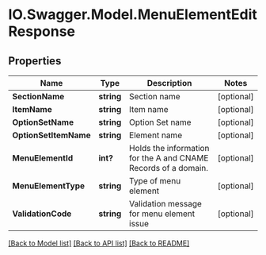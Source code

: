 # IO.Swagger.Model.MenuElementEditResponse
## Properties

Name | Type | Description | Notes
------------ | ------------- | ------------- | -------------
**SectionName** | **string** | Section name | [optional] 
**ItemName** | **string** | Item name | [optional] 
**OptionSetName** | **string** | Option Set name | [optional] 
**OptionSetItemName** | **string** | Element name | [optional] 
**MenuElementId** | **int?** | Holds the information for the A and CNAME Records of a domain. | [optional] 
**MenuElementType** | **string** | Type of menu element | [optional] 
**ValidationCode** | **string** | Validation message for menu element issue | [optional] 

[[Back to Model list]](../README.md#documentation-for-models) [[Back to API list]](../README.md#documentation-for-api-endpoints) [[Back to README]](../README.md)

